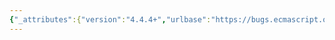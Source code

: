 ```yaml
---
{"_attributes":{"version":"4.4.4+","urlbase":"https://bugs.ecmascript.org/","maintainer":"dherman@mozilla.com"},"bug":{"bug_id":3316,"creation_ts":"2014-11-13 08:35:00 -0800","short_desc":"6.1.5.1 Well-Known Symbols: Wrong reference \"8.1.2.5\" -> \"8.2\"","delta_ts":"2014-12-07 14:35:05 -0800","product":"Draft for 6th Edition","component":"editorial issue","version":"Rev 28: October 14, 2014 Draft","rep_platform":"All","op_sys":"All","bug_status":"RESOLVED","resolution":"FIXED","priority":"Normal","bug_severity":"normal","everconfirmed":true,"reporter":{"uid":"andrebargull","name":"André Bargull"},"assigned_to":{"uid":"allen","name":"Allen Wirfs-Brock"},"long_desc":[{"commentid":10565,"comment_count":0,"who":{"uid":"andrebargull","name":"André Bargull"},"bug_when":"2014-11-13 08:35:36 -0800","thetext":"6.1.5.1 Well-Known Symbols, 2nd paragraph.\n\nReference to Realms should be 8.2 instead of 8.1.2.5."},{"commentid":10790,"comment_count":1,"who":{"uid":"allen","name":"Allen Wirfs-Brock"},"bug_when":"2014-12-05 12:14:21 -0800","thetext":"fixed in rev29 editor's draft"},{"commentid":10887,"comment_count":2,"who":{"uid":"allen","name":"Allen Wirfs-Brock"},"bug_when":"2014-12-07 14:35:05 -0800","thetext":"fixed in rev29"}]}}
---
```

